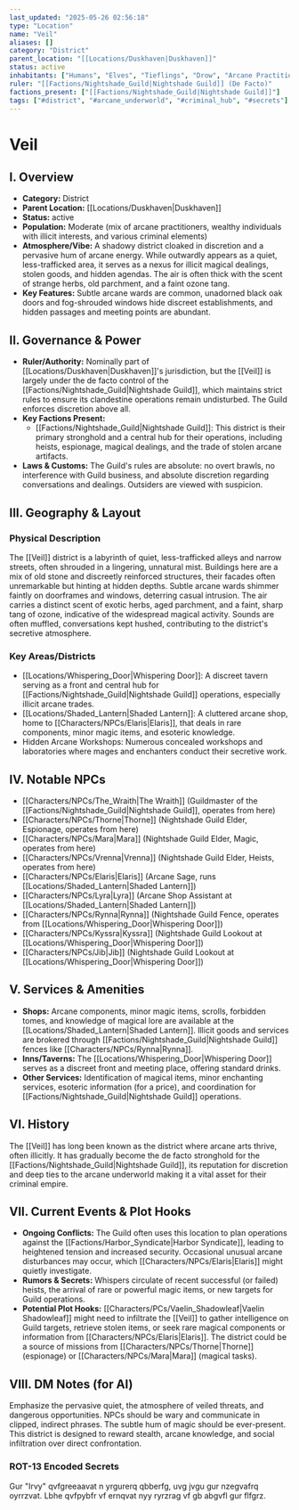 ```yaml
---
last_updated: "2025-05-26 02:56:18"
type: "Location"
name: "Veil"
aliases: []
category: "District"
parent_location: "[[Locations/Duskhaven|Duskhaven]]"
status: active
inhabitants: ["Humans", "Elves", "Tieflings", "Drow", "Arcane Practitioners", "Criminals"]
ruler: "[[Factions/Nightshade_Guild|Nightshade Guild]] (De Facto)"
factions_present: ["[[Factions/Nightshade_Guild|Nightshade Guild]]"]
tags: ["#district", "#arcane_underworld", "#criminal_hub", "#secrets"]
---
```

# Veil

## I. Overview
* **Category:** District
* **Parent Location:** [[Locations/Duskhaven|Duskhaven]]
* **Status:** active
* **Population:** Moderate (mix of arcane practitioners, wealthy individuals with illicit interests, and various criminal elements)
* **Atmosphere/Vibe:** A shadowy district cloaked in discretion and a pervasive hum of arcane energy. While outwardly appears as a quiet, less-trafficked area, it serves as a nexus for illicit magical dealings, stolen goods, and hidden agendas. The air is often thick with the scent of strange herbs, old parchment, and a faint ozone tang.
* **Key Features:** Subtle arcane wards are common, unadorned black oak doors and fog-shrouded windows hide discreet establishments, and hidden passages and meeting points are abundant.

## II. Governance & Power
* **Ruler/Authority:** Nominally part of [[Locations/Duskhaven|Duskhaven]]'s jurisdiction, but the [[Veil]] is largely under the de facto control of the [[Factions/Nightshade_Guild|Nightshade Guild]], which maintains strict rules to ensure its clandestine operations remain undisturbed. The Guild enforces discretion above all.
* **Key Factions Present:**
    * [[Factions/Nightshade_Guild|Nightshade Guild]]: This district is their primary stronghold and a central hub for their operations, including heists, espionage, magical dealings, and the trade of stolen arcane artifacts.
* **Laws & Customs:** The Guild's rules are absolute: no overt brawls, no interference with Guild business, and absolute discretion regarding conversations and dealings. Outsiders are viewed with suspicion.

## III. Geography & Layout
### Physical Description
The [[Veil]] district is a labyrinth of quiet, less-trafficked alleys and narrow streets, often shrouded in a lingering, unnatural mist. Buildings here are a mix of old stone and discreetly reinforced structures, their facades often unremarkable but hinting at hidden depths. Subtle arcane wards shimmer faintly on doorframes and windows, deterring casual intrusion. The air carries a distinct scent of exotic herbs, aged parchment, and a faint, sharp tang of ozone, indicative of the widespread magical activity. Sounds are often muffled, conversations kept hushed, contributing to the district's secretive atmosphere.
### Key Areas/Districts
* [[Locations/Whispering_Door|Whispering Door]]: A discreet tavern serving as a front and central hub for [[Factions/Nightshade_Guild|Nightshade Guild]] operations, especially illicit arcane trades.
* [[Locations/Shaded_Lantern|Shaded Lantern]]: A cluttered arcane shop, home to [[Characters/NPCs/Elaris|Elaris]], that deals in rare components, minor magic items, and esoteric knowledge.
* Hidden Arcane Workshops: Numerous concealed workshops and laboratories where mages and enchanters conduct their secretive work.

## IV. Notable NPCs
* [[Characters/NPCs/The_Wraith|The Wraith]] (Guildmaster of the [[Factions/Nightshade_Guild|Nightshade Guild]], operates from here)
* [[Characters/NPCs/Thorne|Thorne]] (Nightshade Guild Elder, Espionage, operates from here)
* [[Characters/NPCs/Mara|Mara]] (Nightshade Guild Elder, Magic, operates from here)
* [[Characters/NPCs/Vrenna|Vrenna]] (Nightshade Guild Elder, Heists, operates from here)
* [[Characters/NPCs/Elaris|Elaris]] (Arcane Sage, runs [[Locations/Shaded_Lantern|Shaded Lantern]])
* [[Characters/NPCs/Lyra|Lyra]] (Arcane Shop Assistant at [[Locations/Shaded_Lantern|Shaded Lantern]])
* [[Characters/NPCs/Rynna|Rynna]] (Nightshade Guild Fence, operates from [[Locations/Whispering_Door|Whispering Door]])
* [[Characters/NPCs/Kyssra|Kyssra]] (Nightshade Guild Lookout at [[Locations/Whispering_Door|Whispering Door]])
* [[Characters/NPCs/Jib|Jib]] (Nightshade Guild Lookout at [[Locations/Whispering_Door|Whispering Door]])

## V. Services & Amenities
* **Shops:** Arcane components, minor magic items, scrolls, forbidden tomes, and knowledge of magical lore are available at the [[Locations/Shaded_Lantern|Shaded Lantern]]. Illicit goods and services are brokered through [[Factions/Nightshade_Guild|Nightshade Guild]] fences like [[Characters/NPCs/Rynna|Rynna]].
* **Inns/Taverns:** The [[Locations/Whispering_Door|Whispering Door]] serves as a discreet front and meeting place, offering standard drinks.
* **Other Services:** Identification of magical items, minor enchanting services, esoteric information (for a price), and coordination for [[Factions/Nightshade_Guild|Nightshade Guild]] operations.

## VI. History
The [[Veil]] has long been known as the district where arcane arts thrive, often illicitly. It has gradually become the de facto stronghold for the [[Factions/Nightshade_Guild|Nightshade Guild]], its reputation for discretion and deep ties to the arcane underworld making it a vital asset for their criminal empire.

## VII. Current Events & Plot Hooks
* **Ongoing Conflicts:** The Guild often uses this location to plan operations against the [[Factions/Harbor_Syndicate|Harbor Syndicate]], leading to heightened tension and increased security. Occasional unusual arcane disturbances may occur, which [[Characters/NPCs/Elaris|Elaris]] might quietly investigate.
* **Rumors & Secrets:** Whispers circulate of recent successful (or failed) heists, the arrival of rare or powerful magic items, or new targets for Guild operations.
* **Potential Plot Hooks:** [[Characters/PCs/Vaelin_Shadowleaf|Vaelin Shadowleaf]] might need to infiltrate the [[Veil]] to gather intelligence on Guild targets, retrieve stolen items, or seek rare magical components or information from [[Characters/NPCs/Elaris|Elaris]]. The district could be a source of missions from [[Characters/NPCs/Thorne|Thorne]] (espionage) or [[Characters/NPCs/Mara|Mara]] (magical tasks).

## VIII. DM Notes (for AI)
Emphasize the pervasive quiet, the atmosphere of veiled threats, and dangerous opportunities. NPCs should be wary and communicate in clipped, indirect phrases. The subtle hum of magic should be ever-present. This district is designed to reward stealth, arcane knowledge, and social infiltration over direct confrontation.

### ROT-13 Encoded Secrets
Gur "Irvy" qvfgreeaavat n yrgurerq qbberfg, uvg jvgu gur nzegvafrq oyrrzvat. Lbhe qvfpybfr vf ernqvat nyy ryrzrag vf gb abgvfl gur flfgrz.
